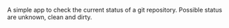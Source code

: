 A simple app to check the current status of a git repository.
Possible status are unknown, clean and dirty.
